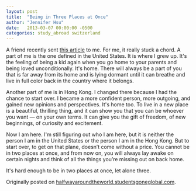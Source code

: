 ```yaml
---
layout: post
title:  "Being in Three Places at Once"
author: "Jennifer Hsu"
date:   2013-03-07 00:00:00 -0500
categories: study_abroad switzerland
---
```

A friend recently sent [this article](http://thoughtcatalog.com/2012/what-happens-when-you-live-abroad/) to me. For me, it really stuck a chord.
A part of me is the one defined in the United States. It is where I grew up. It's the feeling of being a kid again when you go home to your parents and being loved unconditionally. It's home.
There will always be a part of you that is far away from its home and is lying dormant until it can breathe and live in full color back in the country where it belongs.

Another part of me is in Hong Kong. I changed there because I had the chance to start over. I became a more confident person, more outgoing, and gained new opinions and perspectives. It's home too.
To live in a new place is a beautiful, thrilling thing, and it can show you that you can be whoever you want — on your own terms. It can give you the gift of freedom, of new beginnings, of curiosity and excitement.

Now I am here. I'm still figuring out who I am here, but it is neither the person I am in the United States or the person I am in the Hong Kong.
But to start over, to get on that plane, doesn’t come without a price. You cannot be in two places at once, and from now on, you will always lay awake on certain nights and think of all the things you’re missing out on back home.

It's hard enough to be in two places at once, let alone three.

Originally posted on [halfwayaroundtheworld.studentsgoneglobal.com](https://sonder.io/p/post/919942ce-749c-4db0-b4c2-5f74953f58a2).
